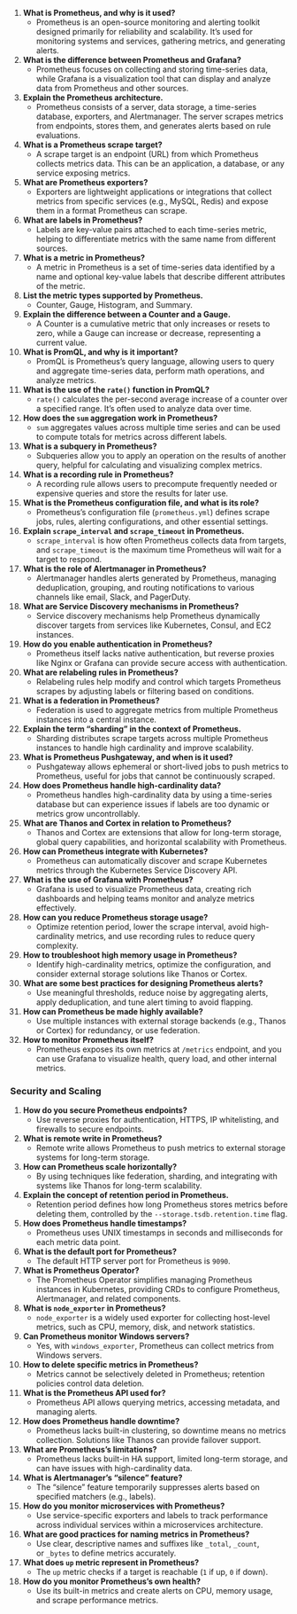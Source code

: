 1. **What is Prometheus, and why is it used?**
    - Prometheus is an open-source monitoring and alerting toolkit designed primarily for reliability and scalability. It’s used for monitoring systems and services, gathering metrics, and generating alerts.
2. **What is the difference between Prometheus and Grafana?**
    - Prometheus focuses on collecting and storing time-series data, while Grafana is a visualization tool that can display and analyze data from Prometheus and other sources.
3. **Explain the Prometheus architecture.**
    - Prometheus consists of a server, data storage, a time-series database, exporters, and Alertmanager. The server scrapes metrics from endpoints, stores them, and generates alerts based on rule evaluations.
4. **What is a Prometheus scrape target?**
    - A scrape target is an endpoint (URL) from which Prometheus collects metrics data. This can be an application, a database, or any service exposing metrics.
5. **What are Prometheus exporters?**
    - Exporters are lightweight applications or integrations that collect metrics from specific services (e.g., MySQL, Redis) and expose them in a format Prometheus can scrape.
6. **What are labels in Prometheus?**
    - Labels are key-value pairs attached to each time-series metric, helping to differentiate metrics with the same name from different sources.
7. **What is a metric in Prometheus?**
    - A metric in Prometheus is a set of time-series data identified by a name and optional key-value labels that describe different attributes of the metric.
8. **List the metric types supported by Prometheus.**
    - Counter, Gauge, Histogram, and Summary.
9. **Explain the difference between a Counter and a Gauge.**
    - A Counter is a cumulative metric that only increases or resets to zero, while a Gauge can increase or decrease, representing a current value.
10. **What is PromQL, and why is it important?**
    - PromQL is Prometheus’s query language, allowing users to query and aggregate time-series data, perform math operations, and analyze metrics.
11. **What is the use of the `rate()` function in PromQL?**
    - `rate()` calculates the per-second average increase of a counter over a specified range. It’s often used to analyze data over time.
12. **How does the `sum` aggregation work in Prometheus?**
    - `sum` aggregates values across multiple time series and can be used to compute totals for metrics across different labels.
13. **What is a subquery in Prometheus?**
    - Subqueries allow you to apply an operation on the results of another query, helpful for calculating and visualizing complex metrics.
14. **What is a recording rule in Prometheus?**
    - A recording rule allows users to precompute frequently needed or expensive queries and store the results for later use.
15. **What is the Prometheus configuration file, and what is its role?**
    - Prometheus’s configuration file (`prometheus.yml`) defines scrape jobs, rules, alerting configurations, and other essential settings.
16. **Explain `scrape_interval` and `scrape_timeout` in Prometheus.**
    - `scrape_interval` is how often Prometheus collects data from targets, and `scrape_timeout` is the maximum time Prometheus will wait for a target to respond.
17. **What is the role of Alertmanager in Prometheus?**
    - Alertmanager handles alerts generated by Prometheus, managing deduplication, grouping, and routing notifications to various channels like email, Slack, and PagerDuty.
18. **What are Service Discovery mechanisms in Prometheus?**
    - Service discovery mechanisms help Prometheus dynamically discover targets from services like Kubernetes, Consul, and EC2 instances.
19. **How do you enable authentication in Prometheus?**
    - Prometheus itself lacks native authentication, but reverse proxies like Nginx or Grafana can provide secure access with authentication.
20. **What are relabeling rules in Prometheus?**
    - Relabeling rules help modify and control which targets Prometheus scrapes by adjusting labels or filtering based on conditions.
21. **What is a federation in Prometheus?**
    - Federation is used to aggregate metrics from multiple Prometheus instances into a central instance.
22. **Explain the term “sharding” in the context of Prometheus.**
    - Sharding distributes scrape targets across multiple Prometheus instances to handle high cardinality and improve scalability.
23. **What is Prometheus Pushgateway, and when is it used?**
    - Pushgateway allows ephemeral or short-lived jobs to push metrics to Prometheus, useful for jobs that cannot be continuously scraped.
24. **How does Prometheus handle high-cardinality data?**
    - Prometheus handles high-cardinality data by using a time-series database but can experience issues if labels are too dynamic or metrics grow uncontrollably.
25. **What are Thanos and Cortex in relation to Prometheus?**
    - Thanos and Cortex are extensions that allow for long-term storage, global query capabilities, and horizontal scalability with Prometheus.
26. **How can Prometheus integrate with Kubernetes?**
    - Prometheus can automatically discover and scrape Kubernetes metrics through the Kubernetes Service Discovery API.
27. **What is the use of Grafana with Prometheus?**
    - Grafana is used to visualize Prometheus data, creating rich dashboards and helping teams monitor and analyze metrics effectively.
28. **How can you reduce Prometheus storage usage?**
    - Optimize retention period, lower the scrape interval, avoid high-cardinality metrics, and use recording rules to reduce query complexity.
29. **How to troubleshoot high memory usage in Prometheus?**
    - Identify high-cardinality metrics, optimize the configuration, and consider external storage solutions like Thanos or Cortex.
30. **What are some best practices for designing Prometheus alerts?**
    - Use meaningful thresholds, reduce noise by aggregating alerts, apply deduplication, and tune alert timing to avoid flapping.
31. **How can Prometheus be made highly available?**
    - Use multiple instances with external storage backends (e.g., Thanos or Cortex) for redundancy, or use federation.
32. **How to monitor Prometheus itself?**
    - Prometheus exposes its own metrics at `/metrics` endpoint, and you can use Grafana to visualize health, query load, and other internal metrics.

### Security and Scaling

1. **How do you secure Prometheus endpoints?**
    - Use reverse proxies for authentication, HTTPS, IP whitelisting, and firewalls to secure endpoints.
2. **What is remote write in Prometheus?**
    - Remote write allows Prometheus to push metrics to external storage systems for long-term storage.
3. **How can Prometheus scale horizontally?**
    - By using techniques like federation, sharding, and integrating with systems like Thanos for long-term scalability.
4. **Explain the concept of retention period in Prometheus.**
    - Retention period defines how long Prometheus stores metrics before deleting them, controlled by the `--storage.tsdb.retention.time` flag.
5. **How does Prometheus handle timestamps?**
    - Prometheus uses UNIX timestamps in seconds and milliseconds for each metric data point.
6. **What is the default port for Prometheus?**
    - The default HTTP server port for Prometheus is `9090`.
7. **What is Prometheus Operator?**
    - The Prometheus Operator simplifies managing Prometheus instances in Kubernetes, providing CRDs to configure Prometheus, Alertmanager, and related components.
8. **What is `node_exporter` in Prometheus?**
    - `node_exporter` is a widely used exporter for collecting host-level metrics, such as CPU, memory, disk, and network statistics.
9. **Can Prometheus monitor Windows servers?**
    - Yes, with `windows_exporter`, Prometheus can collect metrics from Windows servers.
10. **How to delete specific metrics in Prometheus?**
    - Metrics cannot be selectively deleted in Prometheus; retention policies control data deletion.
11. **What is the Prometheus API used for?**
    - Prometheus API allows querying metrics, accessing metadata, and managing alerts.
12. **How does Prometheus handle downtime?**
    - Prometheus lacks built-in clustering, so downtime means no metrics collection. Solutions like Thanos can provide failover support.
13. **What are Prometheus’s limitations?**
    - Prometheus lacks built-in HA support, limited long-term storage, and can have issues with high-cardinality data.
14. **What is Alertmanager’s “silence” feature?**
    - The “silence” feature temporarily suppresses alerts based on specified matchers (e.g., labels).
15. **How do you monitor microservices with Prometheus?**
    - Use service-specific exporters and labels to track performance across individual services within a microservices architecture.
16. **What are good practices for naming metrics in Prometheus?**
    - Use clear, descriptive names and suffixes like `_total`, `_count`, or `_bytes` to define metrics accurately.
17. **What does `up` metric represent in Prometheus?**
    - The `up` metric checks if a target is reachable (`1` if up, `0` if down).
18. **How do you monitor Prometheus’s own health?**
    - Use its built-in metrics and create alerts on CPU, memory usage, and scrape performance metrics.